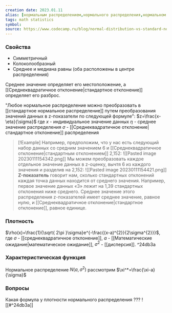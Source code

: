 ```yaml
---
creation date: 2023.01.11
alias: [нормальным распределением,нормального распределения,нормальном распределении]
tags: math statistics
symbol:
source: https://www.codecamp.ru/blog/normal-distribution-vs-standard-normal-distribution/
---
```

### Свойства
- Симметричный
- Колоколообразный
- Среднее и медиана равны (оба расположены в центре распределения)

Среднее значение определяет его местоположение, а [[Среднеквадратичное отклонение|стандартное отклонение]] определяет его разброс.


"Любое нормальное распределение можно преобразовать в [[стандартное нормальное распределение]] путем преобразования значений данных в z-показатели по следующей формуле":
$z=\frac{x-\eta}{\sigma}$
где $x$ - индивидуальное значение данных
$\eta$ - среднее значение распределения
$\sigma$ - [[Среднеквадратичное отклонение|стандартное отклонение]] распределения
>[!Example]
>Например, предположим, что у нас есть следующий набор данных со средним значением 6 и [[Среднеквадратичное отклонение|стандартным отклонением]] 2,152:
>![[Pasted image 20230111154342.png]]
 Мы можем преобразовать каждое отдельное значение данных в z-оценку, вычтя 6 из каждого значения и разделив на 2,152:
![[Pasted image 20230111154421.png]]
**Z-показатель** говорит нам, сколько стандартных отклонений каждая точка данных находится от среднего значения. Например, первое значение данных «3» лежит на 1,39 стандартных отклонения ниже среднего.
Среднее значение этого распределения z-показателей имеет среднее значение, равное нулю, и [[Среднеквадратичное отклонение|стандартное отклонение]], равное единице.

### Плотность
$\rho(x)=\frac{1}{\sqrt{ 2\pi }\sigma}e^{-\frac{(x-a)^{2}}{2\sigma^{2}}}$, где $\sigma$ - [[среднеквадратичное отклонение]], $a$ - [[Математические ожидание|математическое ожидание]], $\sigma^{2}$ - [[дисперсия]]. ^24db3a


### Характеристическая функция
Нормальное распределение $N(a,\sigma^{2})$ рассмотрим $\xi^*=\frac{\xi-a}{\sigma}$






### Вопросы
Какая формула у плотности нормального распределения
???
![[#^24db3a]]
<!--SR:!2023-03-15,30,290-->

